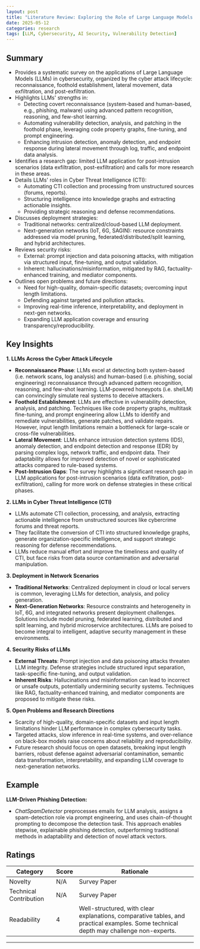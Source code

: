 ```yaml
---
layout: post
title: "Literature Review: Exploring the Role of Large Language Models in Cybersecurity: A Systematic Survey"
date: 2025-05-12
categories: research
tags: [LLM, Cybersecurity, AI Security, Vulnerability Detection]
---
```


## Summary

- Provides a systematic survey on the applications of Large Language Models (LLMs) in cybersecurity, organized by the cyber attack lifecycle: reconnaissance, foothold establishment, lateral movement, data exfiltration, and post-exfiltration.
- Highlights LLMs' strengths in:
  - Detecting covert reconnaissance (system-based and human-based, e.g., phishing, malware) using advanced pattern recognition, reasoning, and few-shot learning.
  - Automating vulnerability detection, analysis, and patching in the foothold phase, leveraging code property graphs, fine-tuning, and prompt engineering.
  - Enhancing intrusion detection, anomaly detection, and endpoint response during lateral movement through log, traffic, and endpoint data analysis.
- Identifies a research gap: limited LLM application for post-intrusion scenarios (data exfiltration, post-exfiltration) and calls for more research in these areas.
- Details LLMs' roles in Cyber Threat Intelligence (CTI):
  - Automating CTI collection and processing from unstructured sources (forums, reports).
  - Structuring intelligence into knowledge graphs and extracting actionable insights.
  - Providing strategic reasoning and defense recommendations.
- Discusses deployment strategies:
  - Traditional networks: centralized/cloud-based LLM deployment.
  - Next-generation networks (IoT, 6G, SAGIN): resource constraints addressed via model pruning, federated/distributed/split learning, and hybrid architectures.
- Reviews security risks:
  - External: prompt injection and data poisoning attacks, with mitigation via structured input, fine-tuning, and output validation.
  - Inherent: hallucinations/misinformation, mitigated by RAG, factuality-enhanced training, and mediator components.
- Outlines open problems and future directions:
  - Need for high-quality, domain-specific datasets; overcoming input length limitations.
  - Defending against targeted and pollution attacks.
  - Improving real-time inference, interpretability, and deployment in next-gen networks.
  - Expanding LLM application coverage and ensuring transparency/reproducibility.

## Key Insights

**1. LLMs Across the Cyber Attack Lifecycle**

- **Reconnaissance Phase**: LLMs excel at detecting both system-based (i.e. network scans, log analysis) and human-based (i.e. phishing, social engineering) reconnaissance through advanced pattern recognition, reasoning, and few-shot learning. LLM-powered honeypots (i.e. shelLM) can convincingly simulate real systems to deceive attackers.
- **Foothold Establishment**: LLMs are effective in vulnerability detection, analysis, and patching. Techniques like code property graphs, multitask fine-tuning, and prompt engineering allow LLMs to identify and remediate vulnerabilities, generate patches, and validate repairs. However, input length limitations remain a bottleneck for large-scale or cross-file vulnerabilities.
- **Lateral Movement**: LLMs enhance intrusion detection systems (IDS), anomaly detection, and endpoint detection and response (EDR) by parsing complex logs, network traffic, and endpoint data. Their adaptability allows for improved detection of novel or sophisticated attacks compared to rule-based systems.
- **Post-Intrusion Gaps**: The survey highlights a significant research gap in LLM applications for post-intrusion scenarios (data exfiltration, post-exfiltration), calling for more work on defense strategies in these critical phases.

**2. LLMs in Cyber Threat Intelligence (CTI)**

- LLMs automate CTI collection, processing, and analysis, extracting actionable intelligence from unstructured sources like cybercrime forums and threat reports.
- They facilitate the conversion of CTI into structured knowledge graphs, generate organization-specific intelligence, and support strategic reasoning for defense recommendations.
- LLMs reduce manual effort and improve the timeliness and quality of CTI, but face risks from data source contamination and adversarial manipulation.

**3. Deployment in Network Scenarios**

- **Traditional Networks**: Centralized deployment in cloud or local servers is common, leveraging LLMs for detection, analysis, and policy generation.
- **Next-Generation Networks**: Resource constraints and heterogeneity in IoT, 6G, and integrated networks present deployment challenges. Solutions include model pruning, federated learning, distributed and split learning, and hybrid microservice architectures. LLMs are poised to become integral to intelligent, adaptive security management in these environments.

**4. Security Risks of LLMs**

- **External Threats**: Prompt injection and data poisoning attacks threaten LLM integrity. Defense strategies include structured input separation, task-specific fine-tuning, and output validation.
- **Inherent Risks**: Hallucinations and misinformation can lead to incorrect or unsafe outputs, potentially undermining security systems. Techniques like RAG, factuality-enhanced training, and mediator components are proposed to mitigate these risks.

**5. Open Problems and Research Directions**

- Scarcity of high-quality, domain-specific datasets and input length limitations hinder LLM performance in complex cybersecurity tasks.
- Targeted attacks, slow inference in real-time systems, and over-reliance on black-box models raise concerns about reliability and reproducibility.
- Future research should focus on open datasets, breaking input length barriers, robust defense against adversarial contamination, semantic data transformation, interpretability, and expanding LLM coverage to next-generation networks.

## Example

**LLM-Driven Phishing Detection:**

- _ChatSpamDetector_ preprocesses emails for LLM analysis, assigns a spam-detection role via prompt engineering, and uses chain-of-thought prompting to decompose the detection task. This approach enables stepwise, explainable phishing detection, outperforming traditional methods in adaptability and detection of novel attack vectors.

## Ratings

| Category               | Score | Rationale                                                                                                                             |
| ---------------------- | ----- | ------------------------------------------------------------------------------------------------------------------------------------- |
| Novelty                | N/A   | Survey Paper                                                                                                                          |
| Technical Contribution | N/A   | Survey Paper                                                                                                                          |
| Readability            | 4     | Well-structured, with clear explanations, comparative tables, and practical examples. Some technical depth may challenge non-experts. |

---
